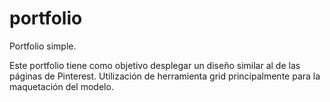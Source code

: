 # portfolio
Portfolio simple. 

Este portfolio tiene como objetivo desplegar un diseño similar al de las páginas de Pinterest.
Utilización de herramienta grid principalmente para la maquetación del modelo. 

